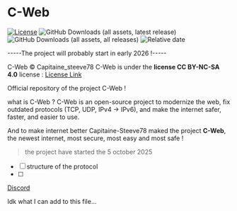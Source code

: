 # C-Web
[![License](https://img.shields.io/badge/License-CC%20BY--NC--SA%204.0-lightgrey.svg)](https://creativecommons.org/licenses/by-nc-sa/4.0/)
![GitHub Downloads (all assets, latest release)](https://img.shields.io/github/downloads/Capitaine-steeve78/C-Web/latest/total?label=total%20download%20(latest))
![GitHub Downloads (all assets, all releases)](https://img.shields.io/github/downloads/Capitaine-steeve78/C-Web/total?label=total%20download)
![Relative date](https://img.shields.io/date/1767222001?label=development%20is%20scheduled%20to%20begin%20on&color=FF0000)

-----The project will probably start in early 2026 !-----

C-Web © Capitaine_steeve78
C-Web is under the **license CC BY-NC-SA 4.0**
license : 
[License Link](https://creativecommons.org/licenses/by-nc-sa/4.0/legalcode)

Official repository of the project C-Web !

what is C-Web ?
  C-Web is an open-source project to modernize the web, fix outdated protocols (TCP, UDP, IPv4 → IPv6), and make the internet safer, faster, and easier to use.

  And to make internet better Capitaine-Steeve78 maked the project **C-Web**, the newest internet, most secure, most easy and most safe !
  > the project have started the 5 october 2025



- [ ] structure of the protocol
- [ ] 

[Discord](https://discord.gg/XjSUzvQ22P)

Idk what I can add to this file...
